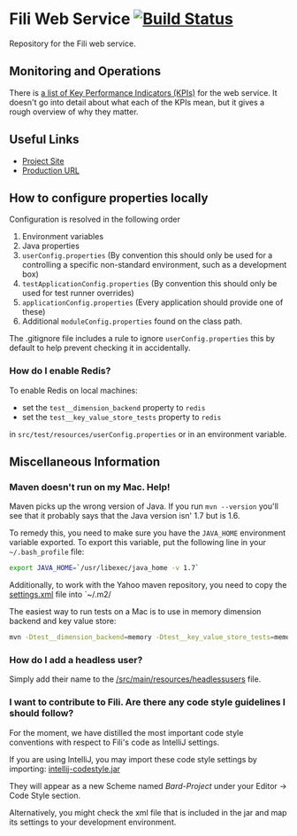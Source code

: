 Fili Web Service [![Build Status](http://jenkins.screwdriver.corp.yahoo.com:9999/jenkins/buildStatus/icon?job=14494-digits_hippodrome-trunk-component)](http://jenkins.screwdriver.corp.yahoo.com:9999/jenkins/job/14494-digits_hippodrome-trunk-component/)
==================

Repository for the Fili web service.

## Monitoring and Operations

There is [a list of Key Performance Indicators (KPIs)](kpis.md) for the web service. It doesn't go into detail about what each of the KPIs mean, but it gives a rough overview of why they matter.  


## Useful Links

- [Project Site](http://jenkins.screwdriver.corp.yahoo.com:9999/jenkins/job/14494-digits_hippodrome-trunk-component/ws/app_root/target/site/index.html)
- [Production URL](https://digits3.data.yahoo.com:4443)

## How to configure properties locally

Configuration is resolved in the following order

1. Environment variables
1. Java properties
1. `userConfig.properties` (By convention this should only be used for a controlling a specific non-standard environment, such as a development box)
1. `testApplicationConfig.properties` (By convention this should only be used for test runner overrides)
1. `applicationConfig.properties` (Every application should provide one of these)
1. Additional `moduleConfig.properties` found on the class path.

 The .gitignore file includes a rule to ignore `userConfig.properties` this by default to help prevent checking it in accidentally.

### How do I enable Redis?

To enable Redis on local machines:

- set the `test__dimension_backend` property to `redis`
- set the `test__key_value_store_tests` property to `redis`

in `src/test/resources/userConfig.properties` or in an environment variable.

## Miscellaneous Information

### Maven doesn't run on my Mac. Help!

Maven picks up the wrong version of Java. If you run `mvn --version` you'll see that it probably says that the Java version isn' 1.7 but is 1.6.

To remedy this, you need to make sure you have the `JAVA_HOME` environment variable exported. To export this variable, put the following line in your `~/.bash_profile` file:
 
```bash
export JAVA_HOME=`/usr/libexec/java_home -v 1.7`
```

Additionally, to work with the Yahoo maven repository, you need to copy the [settings.xml](settings.xml) file into `~/.m2/

The easiest way to run tests on a Mac is to use in memory dimension backend and key value store: 

```bash
mvn -Dtest__dimension_backend=memory -Dtest__key_value_store_tests=memory clean test
```

### How do I add a headless user?

Simply add their name to the [/src/main/resources/headlessusers](src/main/resources/headlessusers) file.

### I want to contribute to Fili. Are there any code style guidelines I should follow?

For the moment, we have distilled the most important code style conventions with respect to Fili's code as IntelliJ settings.

If you are using IntelliJ, you may import these code style settings by importing: [intellij-codestyle.jar](intellij-codestyle.jar)

They will appear as a new Scheme named *Bard-Project* under your Editor &rarr; Code Style section.

Alternatively, you might check the xml file that is included in the jar and map its settings to your development environment.
